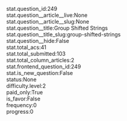 stat.question_id:249  
stat.question__article__live:None  
stat.question__article__slug:None  
stat.question__title:Group Shifted Strings  
stat.question__title_slug:group-shifted-strings  
stat.question__hide:False  
stat.total_acs:41  
stat.total_submitted:103  
stat.total_column_articles:2  
stat.frontend_question_id:249  
stat.is_new_question:False  
status:None  
difficulty.level:2  
paid_only:True  
is_favor:False  
frequency:0  
progress:0  
